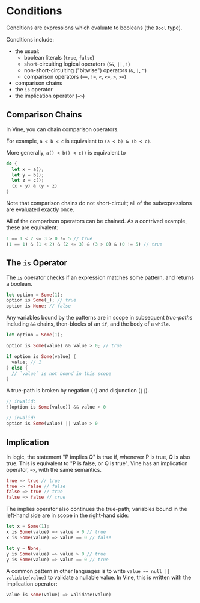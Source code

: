 # Conditions

Conditions are expressions which evaluate to booleans (the `Bool` type).

Conditions include:

- the usual:
  - boolean literals (`true`, `false`)
  - short-circuiting logical operators (`&&`, `||`, `!`)
  - non-short-circuiting ("bitwise") operators (`&`, `|`, `^`)
  - comparison operators (`==`, `!=`, `<`, `<=`, `>`, `>=`)
- comparison chains
- the `is` operator
- the implication operator (`=>`)

## Comparison Chains

In Vine, you can chain comparison operators.

For example, `a < b < c` is equivalent to `(a < b) & (b < c)`.

More generally, `a() < b() < c()` is equivalent to

```rs
do {
  let x = a();
  let y = b();
  let z = c();
  (x < y) & (y < z)
}
```

Note that comparison chains do not short-circuit; all of the subexpressions are
evaluated exactly once.

All of the comparison operators can be chained. As a contrived example, these
are equivalent:

```rs
1 == 1 < 2 <= 3 > 0 != 5 // true
(1 == 1) & (1 < 2) & (2 <= 3) & (3 > 0) & (0 != 5) // true
```

## The `is` Operator

The `is` operator checks if an expression matches some pattern, and returns a
boolean.

```rs
let option = Some(1);
option is Some(_); // true
option is None; // false
```

Any variables bound by the patterns are in scope in subsequent _true-paths_
including `&&` chains, then-blocks of an `if`, and the body of a `while`.

```rs
let option = Some(1);

option is Some(value) && value > 0; // true

if option is Some(value) {
  value; // 1
} else {
  // `value` is not bound in this scope
}
```

A true-path is broken by negation (`!`) and disjunction (`||`).

```rs
// invalid:
!(option is Some(value)) && value > 0

// invalid:
option is Some(value) || value > 0
```

## Implication

In logic, the statement "P implies Q" is true if, whenever P is true, Q is also
true. This is equivalent to "P is false, or Q is true". Vine has an implication
operator, `=>`, with the same semantics.

```rs
true => true // true
true => false // false
false => true // true
false => false // true
```

The implies operator also continues the true-path; variables bound in the
left-hand side are in scope in the right-hand side:

```rs
let x = Some(1);
x is Some(value) => value > 0 // true
x is Some(value) => value == 0 // false

let y = None;
y is Some(value) => value > 0 // true
y is Some(value) => value == 0 // true
```

A common pattern in other languages is to write
`value == null || validate(value)` to validate a nullable value. In Vine, this
is written with the implication operator:

```rs
value is Some(value) => validate(value)
```

